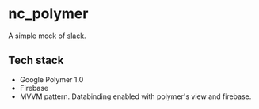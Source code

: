 # nc_polymer

A simple mock of [slack](slack.com).

## Tech stack
- Google Polymer 1.0
- Firebase
- MVVM pattern. Databinding enabled with polymer's view and firebase.
